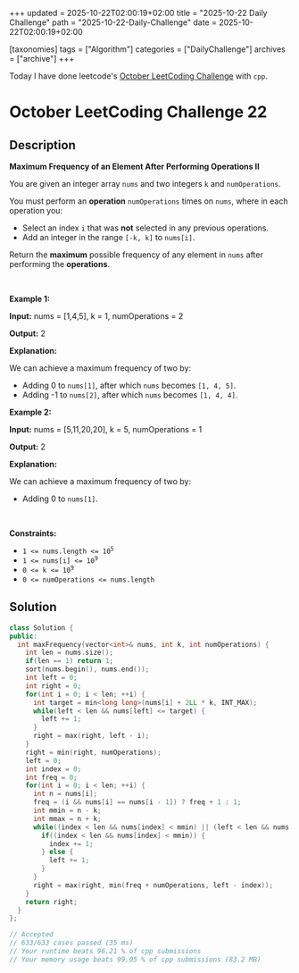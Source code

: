 +++
updated = 2025-10-22T02:00:19+02:00
title = "2025-10-22 Daily Challenge"
path = "2025-10-22-Daily-Challenge"
date = 2025-10-22T02:00:19+02:00

[taxonomies]
tags = ["Algorithm"]
categories = ["DailyChallenge"]
archives = ["archive"]
+++

Today I have done leetcode's [October LeetCoding Challenge](https://leetcode.com/problems/maximum-frequency-of-an-element-after-performing-operations-ii/) with `cpp`.

<!-- more -->

# October LeetCoding Challenge 22

## Description

**Maximum Frequency of an Element After Performing Operations II**

<p>You are given an integer array <code>nums</code> and two integers <code>k</code> and <code>numOperations</code>.</p>

<p>You must perform an <strong>operation</strong> <code>numOperations</code> times on <code>nums</code>, where in each operation you:</p>

<ul>
	<li>Select an index <code>i</code> that was <strong>not</strong> selected in any previous operations.</li>
	<li>Add an integer in the range <code>[-k, k]</code> to <code>nums[i]</code>.</li>
</ul>

<p>Return the <strong>maximum</strong> possible <span data-keyword="frequency-array">frequency</span> of any element in <code>nums</code> after performing the <strong>operations</strong>.</p>

<p>&nbsp;</p>
<p><strong class="example">Example 1:</strong></p>

<div class="example-block">
<p><strong>Input:</strong> <span class="example-io">nums = [1,4,5], k = 1, numOperations = 2</span></p>

<p><strong>Output:</strong> <span class="example-io">2</span></p>

<p><strong>Explanation:</strong></p>

<p>We can achieve a maximum frequency of two by:</p>

<ul>
	<li>Adding 0 to <code>nums[1]</code>, after which <code>nums</code> becomes <code>[1, 4, 5]</code>.</li>
	<li>Adding -1 to <code>nums[2]</code>, after which <code>nums</code> becomes <code>[1, 4, 4]</code>.</li>
</ul>
</div>

<p><strong class="example">Example 2:</strong></p>

<div class="example-block">
<p><strong>Input:</strong> <span class="example-io">nums = [5,11,20,20], k = 5, numOperations = 1</span></p>

<p><strong>Output:</strong> <span class="example-io">2</span></p>

<p><strong>Explanation:</strong></p>

<p>We can achieve a maximum frequency of two by:</p>

<ul>
	<li>Adding 0 to <code>nums[1]</code>.</li>
</ul>
</div>

<p>&nbsp;</p>
<p><strong>Constraints:</strong></p>

<ul>
	<li><code>1 &lt;= nums.length &lt;= 10<sup>5</sup></code></li>
	<li><code>1 &lt;= nums[i] &lt;= 10<sup>9</sup></code></li>
	<li><code>0 &lt;= k &lt;= 10<sup>9</sup></code></li>
	<li><code>0 &lt;= numOperations &lt;= nums.length</code></li>
</ul>


## Solution

``` cpp
class Solution {
public:
  int maxFrequency(vector<int>& nums, int k, int numOperations) {
    int len = nums.size();
    if(len == 1) return 1;
    sort(nums.begin(), nums.end());
    int left = 0;
    int right = 0;
    for(int i = 0; i < len; ++i) {
      int target = min<long long>(nums[i] + 2LL * k, INT_MAX);
      while(left < len && nums[left] <= target) {
        left += 1;
      }
      right = max(right, left - i);
    }
    right = min(right, numOperations);
    left = 0;
    int index = 0;
    int freq = 0;
    for(int i = 0; i < len; ++i) {
      int n = nums[i];
      freq = (i && nums[i] == nums[i - 1]) ? freq + 1 : 1;
      int mmin = n - k;
      int mmax = n + k;
      while((index < len && nums[index] < mmin) || (left < len && nums[left] <= mmax)) {
        if((index < len && nums[index] < mmin)) {
          index += 1;
        } else {
          left += 1;
        }
      }
      right = max(right, min(freq + numOperations, left - index));
    }
    return right;
  }
};

// Accepted
// 633/633 cases passed (35 ms)
// Your runtime beats 96.21 % of cpp submissions
// Your memory usage beats 99.05 % of cpp submissions (83.2 MB)
```
